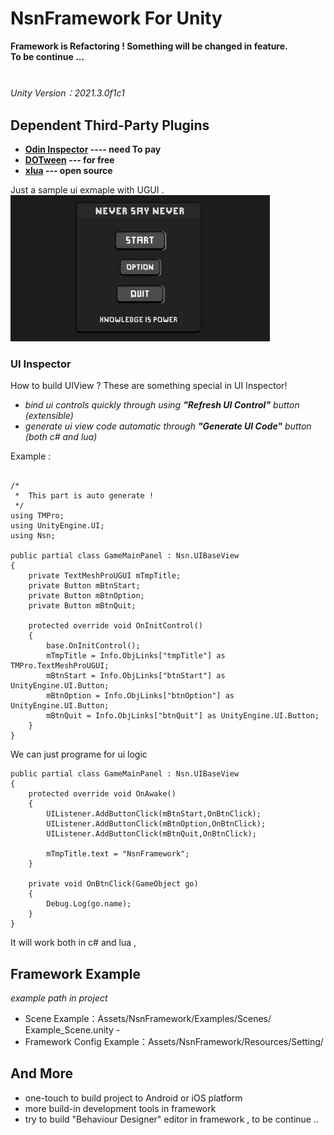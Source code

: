 # NsnFramework For Unity
**Framework is Refactoring ! Something will be changed in feature.**  
**To be continue ...**
#
*Unity Version：2021.3.0f1c1*
## Dependent Third-Party Plugins
- **[Odin Inspector](https://assetstore.unity.com/packages/tools/utilities/odin-inspector-and-serializer-89041) ---- need To pay**
- **[DOTween](https://assetstore.unity.com/packages/tools/animation/dotween-hotween-v2-27676) --- for free**
- **[xlua](https://github.com/Tencent/xLua) --- open source**

Just a sample ui exmaple with UGUI .  
![README_Image/Untitled%207.png](README_Image/UI_MainWindow_Small.jpg)
### UI Inspector
How to build UIView ? These are something special in UI Inspector!
- *bind ui controls quickly through using **"Refresh UI Control"** button (extensible)*
- *generate ui view code automatic through **"Generate UI Code"** button (both c# and lua)*

Example : 

```

/*
 *  This part is auto generate !
 */
using TMPro;
using UnityEngine.UI;
using Nsn;

public partial class GameMainPanel : Nsn.UIBaseView
{
    private TextMeshProUGUI mTmpTitle;
    private Button mBtnStart;
    private Button mBtnOption;
    private Button mBtnQuit;

    protected override void OnInitControl()
    {
        base.OnInitControl();
        mTmpTitle = Info.ObjLinks["tmpTitle"] as TMPro.TextMeshProUGUI;
        mBtnStart = Info.ObjLinks["btnStart"] as UnityEngine.UI.Button;
        mBtnOption = Info.ObjLinks["btnOption"] as UnityEngine.UI.Button;
        mBtnQuit = Info.ObjLinks["btnQuit"] as UnityEngine.UI.Button;
    }
}

```
We can just programe for ui logic
```
public partial class GameMainPanel : Nsn.UIBaseView
{
    protected override void OnAwake()
    {
        UIListener.AddButtonClick(mBtnStart,OnBtnClick);
        UIListener.AddButtonClick(mBtnOption,OnBtnClick);
        UIListener.AddButtonClick(mBtnQuit,OnBtnClick);

        mTmpTitle.text = "NsnFramework";
    }

    private void OnBtnClick(GameObject go)
    {
        Debug.Log(go.name);
    }
}
```


It will work both in c# and lua , 

## Framework Example
*example path in project*
- Scene Example：Assets/NsnFramework/Examples/Scenes/ Example_Scene.unity -
- Framework Config Example：Assets/NsnFramework/Resources/Setting/ 

## And More
- one-touch to build project to Android or iOS platform
- more build-in development tools in framework
- try to build "Behaviour Designer" editor in framework , to be continue ..


